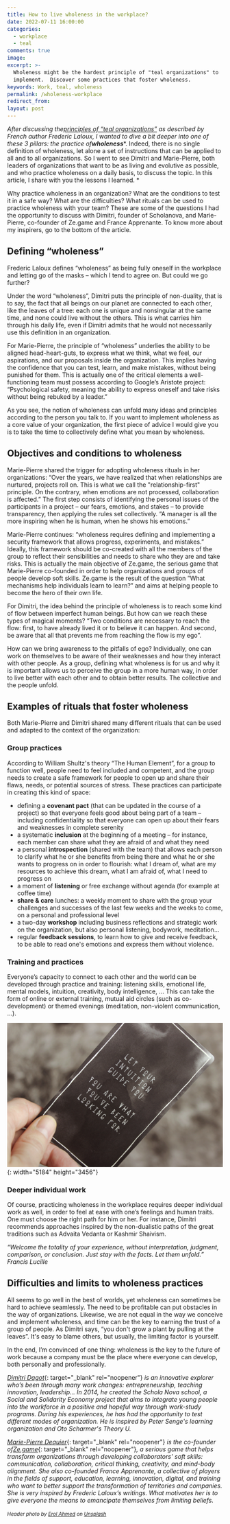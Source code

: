 ```yaml
---
title: How to live wholeness in the workplace?
date: 2022-07-11 16:00:00
categories:
  - workplace
  - teal
comments: true
image:
excerpt: >-
  Wholeness might be the hardest principle of "teal organizations" to
  implement.  Discover some practices that foster wholeness.
keywords: Work, teal, wholeness
permalink: /wholeness-workplace
redirect_from:
layout: post
---
```

*After discussing the*[*principles of “teal organizations”*](https://blog.teammood.com/liberating-leadership) *as described by French author Frederic Laloux, I wanted to dive a bit deeper into one of these 3 pillars: the practice of****wholeness****. Indeed, there is no single definition of wholeness, let alone a set of instructions that can be applied to all and to all organizations. So I went to see Dimitri and Marie-Pierre, both leaders of organizations that want to be as living and evolutive as possible, and who practice wholeness on a daily basis, to discuss the topic. In this article, I share with you the lessons I learned. *

Why practice wholeness in an organization? What are the conditions to test it in a safe way? What are the difficulties? What rituals can be used to practice wholeness with your team? These are some of the questions I had the opportunity to discuss with Dimitri, founder of Scholanova, and Marie-Pierre, co-founder of Ze.game and France Apprenante. To know more about my inspirers, go to the bottom of the article.

## **Defining “wholeness”**

Frederic Laloux defines “wholeness” as being fully oneself in the workplace and letting go of the masks – which I tend to agree on. But could we go further?

Under the word “wholeness”, Dimitri puts the principle of non-duality, that is to say, the fact that all beings on our planet are connected to each other, like the leaves of a tree: each one is unique and nonsingular at the same time, and none could live without the others. This is what carries him through his daily life, even if Dimitri admits that he would not necessarily use this definition in an organization.

For Marie-Pierre, the principle of “wholeness” underlies the ability to be aligned head-heart-guts, to express what we think, what we feel, our aspirations, and our proposals inside the organization. This implies having the confidence that you can test, learn, and make mistakes, without being punished for them. This is actually one of the critical elements a well-functioning team must possess according to Google’s Aristote project: “Psychological safety, meaning the ability to express oneself and take risks without being rebuked by a leader.”

As you see, the notion of wholeness can unfold many ideas and principles according to the person you talk to. If you want to implement wholeness as a core value of your organization, the first piece of advice I would give you is to take the time to collectively define what you mean by wholeness.

## **Objectives and conditions to wholeness**

Marie-Pierre shared the trigger for adopting wholeness rituals in her organizations: “Over the years, we have realized that when relationships are nurtured, projects roll on. This is what we call the "relationship-first" principle. On the contrary, when emotions are not processed, collaboration is affected.” The first step consists of identifying the personal issues of the participants in a project – our fears, emotions, and stakes – to provide transparency, then applying the rules set collectively. “A manager is all the more inspiring when he is human, when he shows his emotions.”

Marie-Pierre continues: “wholeness requires defining and implementing a security framework that allows progress, experiments, and mistakes.” Ideally, this framework should be co-created with all the members of the group to reflect their sensibilities and needs to share who they are and take risks. This is actually the main objective of Ze.game, the serious game that Marie-Pierre co-founded in order to help organizations and groups of people develop soft skills. Ze.game is the result of the question ”What mechanisms help individuals learn to learn?” and aims at helping people to become the hero of their own life.

For Dimitri, the idea behind the principle of wholeness is to reach some kind of flow between imperfect human beings. But how can we reach these types of magical moments? “Two conditions are necessary to reach the flow: first, to have already lived it or to believe it can happen. And second, be aware that all that prevents me from reaching the flow is my ego”.

How can we bring awareness to the pitfalls of ego? Individually, one can work on themselves to be aware of their weaknesses and how they interact with other people. As a group, defining what wholeness is for us and why it is important allows us to perceive the group in a more human way, in order to live better with each other and to obtain better results. The collective and the people unfold.

## **Examples of rituals that foster wholeness**

Both Marie-Pierre and Dimitri shared many different rituals that can be used and adapted to the context of the organization:

### **Group practices**

According to William Shultz's theory “The Human Element”, for a group to function well, people need to feel included and competent, and the group needs to create a safe framework for people to open up and share their flaws, needs, or potential sources of stress. These practices can participate in creating this kind of space:

* defining a **covenant pact** (that can be updated in the course of a project) so that everyone feels good about being part of a team – including confidentiality so that everyone can open up about their fears and weaknesses in complete serenity
* a systematic **inclusion** at the beginning of a meeting – for instance, each member can share what they are afraid of and what they need
* a personal **introspection** (shared with the team) that allows each person to clarify what he or she benefits from being there and what he or she wants to progress on in order to flourish: what I dream of, what are my resources to achieve this dream, what I am afraid of, what I need to progress on
* a moment of **listening** or free exchange without agenda (for example at coffee time)
* **share & care** lunches: a weekly moment to share with the group your challenges and successes of the last few weeks and the weeks to come, on a personal and professional level
* a two-day **workshop** including business reflections and strategic work on the organization, but also personal listening, bodywork, meditation…
* regular **feedback sessions**, to learn how to give and receive feedback, to be able to read one's emotions and express them without violence.

### **Training and practices**

Everyone’s capacity to connect to each other and the world can be developed through practice and training: listening skills, emotional life, mental models, intuition, creativity, body intelligence, … This can take the form of online or external training, mutual aid circles (such as co-development) or themed evenings (meditation, non-violent communication, …).

![Image: Let your intuition guide you. You are what you are looking for.](/uploads/teammood-wholeness-intuition.jpg "Photo by Jen Theodore on Unsplash"){: width="5184" height="3456"}

### **Deeper individual work**

Of course, practicing wholeness in the workplace requires deeper individual work as well, in order to feel at ease with one’s feelings and human traits. One must choose the right path for him or her. For instance, Dimitri recommends approaches inspired by the non-dualistic paths of the great traditions such as Advaita Vedanta or Kashmir Shaivism.

*“Welcome the totality of your experience, without interpretation, judgment, comparison, or conclusion. Just stay with the facts. Let them unfold.” Francis Lucille*

## **Difficulties and limits to wholeness practices**

All seems to go well in the best of worlds, yet wholeness can sometimes be hard to achieve seamlessly. The need to be profitable can put obstacles in the way of organizations. Likewise, we are not equal in the way we conceive and implement wholeness, and time can be the key to earning the trust of a group of people. As Dimitri says, “you don't grow a plant by pulling at the leaves”. It's easy to blame others, but usually, the limiting factor is yourself.

In the end, I’m convinced of one thing: wholeness is the key to the future of work because a company must be the place where everyone can develop, both personally and professionally.

[*Dimitri Dagot*](https://www.linkedin.com/in/dimitridagot){: target="_blank" rel="noopener"} *is an innovative explorer who’s been through many work changes: entrepreneurship, teaching innovation, leadership… In 2014, he created the Schola Nova school, a Social and Solidarity Economy project that aims to integrate young people into the workforce in a positive and hopeful way through work-study programs. During his experiences, he has had the opportunity to test different modes of organization. He is inspired by Peter Senge's learning organization and Oto Scharmer's Theory U.*

[*Marie-Pierre Dequier*](https://www.linkedin.com/in/mpdequier/){: target="_blank" rel="noopener"} *is the co-founder of*[*Ze.game*](https://ze.game){: target="_blank" rel="noopener"}*, a serious game that helps transform organizations through developing collaborators’ soft skills: communication, collaboration, critical thinking, creativity, and mind-body alignment. She also co-founded France Apprenante, a collective of players in the fields of support, education, learning, innovation, digital, and training who want to better support the transformation of territories and companies. She is very inspired by Frederic Laloux’s writings. What motivates her is to give everyone the means to emancipate themselves from limiting beliefs.*

<small><em>Header photo by <a target="_blank" rel="noopener" href="https://unsplash.com/@erol?utm_source=unsplash&amp;utm_medium=referral&amp;utm_content=creditCopyText">Erol Ahmed</a> on <a target="_blank" rel="noopener" href="https://unsplash.com/s/photos/teal?utm_source=unsplash&amp;utm_medium=referral&amp;utm_content=creditCopyText">Unsplash</a></em></small>
